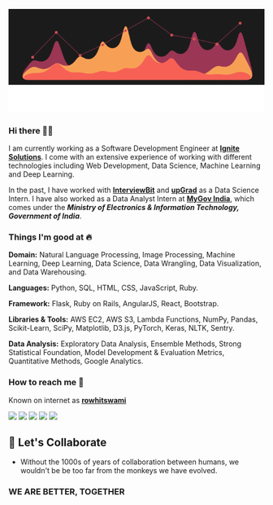 <p align="center" width="100%">
<img src="https://raw.githubusercontent.com/satish-r-singh/satish-r-singh/main/ezgif.com-gif-maker%20(2).gif">
 <img src="https://raw.githubusercontent.com/satish-r-singh/satish-r-singh/f71bdb80f991feda987b9aa890e44e72219e398f/Dynamic%20Text.svg">
</p>


### Hi there 👋🏻 
I am currently working as a Software Development Engineer at [**Ignite Solutions**](https://www.ignitesol.com/). I come with an extensive experience of working with different technologies including Web Development, Data Science, Machine Learning and Deep Learning.

In the past, I have worked with [**InterviewBit**](https://www.interviewbit.com/) and [**upGrad**](https://www.upgrad.com/) as a Data Science Intern. I have also worked as a Data Analyst Intern at [**MyGov India**](https://www.mygov.in/), which comes under the _**Ministry of Electronics & Information Technology, Government of India**_.

### Things I'm good at :fire:

**Domain:** Natural Language Processing, Image Processing, Machine Learning, Deep Learning, Data Science, Data Wrangling, Data Visualization, and Data Warehousing.

**Languages:**  Python, SQL, HTML, CSS, JavaScript, Ruby.

**Framework:** Flask, Ruby on Rails, AngularJS, React, Bootstrap.

**Libraries & Tools:** AWS EC2, AWS S3, Lambda Functions, NumPy, Pandas, Scikit-Learn, SciPy, Matplotlib, D3.js, PyTorch, Keras, NLTK, Sentry.

**Data Analysis:** Exploratory Data Analysis, Ensemble Methods, Strong Statistical Foundation, Model Development & Evaluation Metrics, Quantitative Methods, Google Analytics.

### How to reach me 📱
Known on internet as [**rowhitswami**](https://www.google.com/search?q=rowhitswami) 

[<img target="_blank" src="https://img.icons8.com/cotton/64/000000/whatsapp--v4.png"/>](https://wa.me/918059459498) [<img target="_blank" src="https://img.icons8.com/doodle/64/000000/skype--v1.png"/>](https://join.skype.com/invite/RmKFWFXrEoN1) [<img target="_blank" src="https://img.icons8.com/doodle/64/000000/linkedin-circled.png"/>](https://www.linkedin.com/in/rowhitswami/) [<img target="_blank" src="https://img.icons8.com/dusk/64/000000/domain.png"/>](https://www.rohitswami.com/) [<img src="https://img.icons8.com/dusk/64/000000/medium-new.png"/>](https://medium.com/@rowhitswami)

## 👯 Let's Collaborate
- Without the 1000s of years of collaboration between humans, we wouldn't be be too far from the monkeys we have evolved. 
### WE ARE BETTER, TOGETHER



<!--
**satishks85/satishks85** is a ✨ _special_ ✨ repository because its `README.md` (this file) appears on your GitHub profile.

Here are some ideas to get you started:

### Hi there 👋
- 🔭 I’m currently working on ...
- 🌱 I’m currently learning ...

- 🤔 I’m looking for help with ...
- 💬 Ask me about ...
- 📫 How to reach me: ...
- 😄 Pronouns: ...
- ⚡ Fun fact: ...
-->
